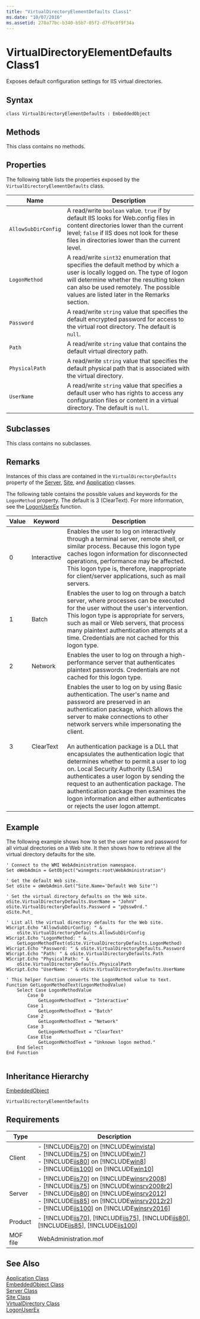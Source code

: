 ```yaml
---
title: "VirtualDirectoryElementDefaults Class1"
ms.date: "10/07/2016"
ms.assetid: 270a77bc-b340-b5b7-05f2-d7fbc0f9f34a
---
```

# VirtualDirectoryElementDefaults Class1
Exposes default configuration settings for IIS virtual directories.  
  
## Syntax  
  
```vbs  
class VirtualDirectoryElementDefaults : EmbeddedObject  
```  
  
## Methods  
 This class contains no methods.  
  
## Properties  
 The following table lists the properties exposed by the `VirtualDirectoryElementDefaults` class.  
  
|Name|Description|  
|----------|-----------------|  
|`AllowSubDirConfig`|A read/write `boolean` value. `true` if by default IIS looks for Web.config files in content directories lower than the current level; `false` if IIS does not look for these files in directories lower than the current level.|  
|`LogonMethod`|A read/write `sint32` enumeration that specifies the default method by which a user is locally logged on. The type of logon will determine whether the resulting token can also be used remotely. The possible values are listed later in the Remarks section.|  
|`Password`|A read/write `string` value that specifies the default encrypted password for access to the virtual root directory. The default is `null`.|  
|`Path`|A read/write `string` value that contains the default virtual directory path.|  
|`PhysicalPath`|A read/write `string` value that specifies the default physical path that is associated with the virtual directory.|  
|`UserName`|A read/write `string` value that specifies a default user who has rights to access any configuration files or content in a virtual directory. The default is `null`.|  
  
## Subclasses  
 This class contains no subclasses.  
  
## Remarks  
 Instances of this class are contained in the `VirtualDirectoryDefaults` property of the [Server](../wmi-provider/server-class.md), [Site](../wmi-provider/site-class.md), and [Application](../wmi-provider/application-class.md) classes.  
  
 The following table contains the possible values and keywords for the `LogonMethod` property. The default is 3 (ClearText). For more information, see the [LogonUserEx](https://go.microsoft.com/fwlink/?LinkId=60074) function.  
  
|Value|Keyword|Description|  
|-----------|-------------|-----------------|  
|0|Interactive|Enables the user to log on interactively through a terminal server, remote shell, or similar process. Because this logon type caches logon information for disconnected operations, performance may be affected. This logon type is, therefore, inappropriate for client/server applications, such as mail servers.|  
|1|Batch|Enables the user to log on through a batch server, where processes can be executed for the user without the user's intervention. This logon type is appropriate for servers, such as mail or Web servers, that process many plaintext authentication attempts at a time. Credentials are not cached for this logon type.|  
|2|Network|Enables the user to log on through a high-performance server that authenticates plaintext passwords. Credentials are not cached for this logon type.|  
|3|ClearText|Enables the user to log on by using Basic authentication. The user's name and password are preserved in an authentication package, which allows the server to make connections to other network servers while impersonating the client.<br /><br /> An authentication package is a DLL that encapsulates the authentication logic that determines whether to permit a user to log on. Local Security Authority (LSA) authenticates a user logon by sending the request to an authentication package. The authentication package then examines the logon information and either authenticates or rejects the user logon attempt.|  
  
## Example  
 The following example shows how to set the user name and password for all virtual directories on a Web site. It then shows how to retrieve all the virtual directory defaults for the site.  
  
```  
' Connect to the WMI WebAdministration namespace.  
Set oWebAdmin = GetObject("winmgmts:root\WebAdministration")  
  
' Get the default Web site.  
Set oSite = oWebAdmin.Get("Site.Name='Default Web Site'")  
  
' Set the virtual directory defaults on the Web site.  
oSite.VirtualDirectoryDefaults.UserName = "JohnV"  
oSite.VirtualDirectoryDefaults.Password = "p@ssw0rd."  
oSite.Put_  
  
' List all the virtual directory defaults for the Web site.  
WScript.Echo "AllowSubDirConfig: " & _  
    oSite.VirtualDirectoryDefaults.AllowSubDirConfig  
WScript.Echo "LogonMethod: " & _  
    GetLogonMethodText(oSite.VirtualDirectoryDefaults.LogonMethod)  
WScript.Echo "Password: " & oSite.VirtualDirectoryDefaults.Password  
WScript.Echo "Path: " & oSite.VirtualDirectoryDefaults.Path  
WScript.Echo "PhysicalPath: " & _  
    oSite.VirtualDirectoryDefaults.PhysicalPath  
WScript.Echo "UserName: " & oSite.VirtualDirectoryDefaults.UserName  
  
' This helper function converts the LogonMethod value to text.  
Function GetLogonMethodText(LogonMethodValue)  
    Select Case LogonMethodValue  
        Case 0  
            GetLogonMethodText = "Interactive"  
        Case 1  
            GetLogonMethodText = "Batch"  
        Case 2  
            GetLogonMethodText = "Network"  
        Case 3  
            GetLogonMethodText = "ClearText"  
        Case Else  
            GetLogonMethodText = "Unknown logon method."  
    End Select  
End Function  
  
```  
  
## Inheritance Hierarchy  
 [EmbeddedObject](../wmi-provider/embeddedobject-class.md)  
  
 `VirtualDirectoryElementDefaults`  
  
## Requirements  
  
|Type|Description|  
|----------|-----------------|  
|Client|-   [!INCLUDE[iis70](../wmi-provider/includes/iis70-md.md)] on [!INCLUDE[winvista](../wmi-provider/includes/winvista-md.md)]<br />-   [!INCLUDE[iis75](../wmi-provider/includes/iis75-md.md)] on [!INCLUDE[win7](../wmi-provider/includes/win7-md.md)]<br />-   [!INCLUDE[iis80](../wmi-provider/includes/iis80-md.md)] on [!INCLUDE[win8](../wmi-provider/includes/win8-md.md)]<br />-   [!INCLUDE[iis100](../wmi-provider/includes/iis100-md.md)] on [!INCLUDE[win10](../wmi-provider/includes/win10-md.md)]|  
|Server|-   [!INCLUDE[iis70](../wmi-provider/includes/iis70-md.md)] on [!INCLUDE[winsrv2008](../wmi-provider/includes/winsrv2008-md.md)]<br />-   [!INCLUDE[iis75](../wmi-provider/includes/iis75-md.md)] on [!INCLUDE[winsrv2008r2](../wmi-provider/includes/winsrv2008r2-md.md)]<br />-   [!INCLUDE[iis80](../wmi-provider/includes/iis80-md.md)] on [!INCLUDE[winsrv2012](../wmi-provider/includes/winsrv2012-md.md)]<br />-   [!INCLUDE[iis85](../wmi-provider/includes/iis85-md.md)] on [!INCLUDE[winsrv2012r2](../wmi-provider/includes/winsrv2012r2-md.md)]<br />-   [!INCLUDE[iis100](../wmi-provider/includes/iis100-md.md)] on [!INCLUDE[winsrv2016](../wmi-provider/includes/winsrv2016-md.md)]|  
|Product|-   [!INCLUDE[iis70](../wmi-provider/includes/iis70-md.md)], [!INCLUDE[iis75](../wmi-provider/includes/iis75-md.md)], [!INCLUDE[iis80](../wmi-provider/includes/iis80-md.md)], [!INCLUDE[iis85](../wmi-provider/includes/iis85-md.md)], [!INCLUDE[iis100](../wmi-provider/includes/iis100-md.md)]|  
|MOF file|WebAdministration.mof|  
  
## See Also  
 [Application Class](../wmi-provider/application-class.md)   
 [EmbeddedObject Class](../wmi-provider/embeddedobject-class.md)   
 [Server Class](../wmi-provider/server-class.md)   
 [Site Class](../wmi-provider/site-class.md)   
 [VirtualDirectory Class](../wmi-provider/virtualdirectory-class.md)   
 [LogonUserEx](https://go.microsoft.com/fwlink/?LinkId=60074)
